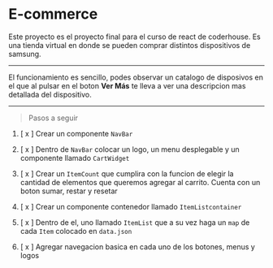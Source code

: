 # E-commerce

Este proyecto es el proyecto final para el curso de react de coderhouse. Es una tienda virtual en donde se pueden comprar distintos dispositivos de samsung.

---

El funcionamiento es sencillo, podes observar un catalogo de disposivos en el que al pulsar en el boton **Ver Más** te lleva a ver una descripcion mas detallada del dispositivo.

---

> Pasos a seguir

1. [ x ] Crear un componente `NavBar`

2. [ x ] Dentro de `NavBar` colocar un logo, un menu desplegable y un componente llamado `CartWidget`

3. [ x ] Crear un `ItemCount` que cumplira con la funcion de elegir la cantidad de elementos que queremos agregar al carrito. Cuenta con un boton sumar, restar y resetar

4. [ x ] Crear un componente contenedor llamado `ItemListcontainer` 

5. [ x ] Dentro de el, uno llamado `ItemList` que a su vez haga un `map` de cada `Item` colocado en `data.json`

6. [ x ] Agregar navegacion basica en cada uno de los botones, menus y logos
